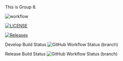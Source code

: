 This is Group 8.

![workflow](https://github.com/yamone17/DevOps_Gp8/actions/workflows/main.yml/badge.svg)

[![LICENSE](https://img.shields.io/github/license/yamone17/DevOps_Gp8.svg?style=flat-square)](https://github.com/yamone17/DevOps_Gp8/blob/master/LICENSE)

[![Releases](https://img.shields.io/github/release/yamone17/DevOps_Gp8/all.svg?style=flat-square)](https://github.com/yamone17/DevOps_Gp8/releases)

Develop Build Status
![GitHub Workflow Status (branch)](https://img.shields.io/github/actions/workflow/status/yamone17/DevOps_Gp8/main.yml?branch=develop)

Release Build Status
![GitHub Workflow Status (branch)](https://img.shields.io/github/actions/workflow/status/yamone17/DevOps_Gp8/main.yml?branch=release)
